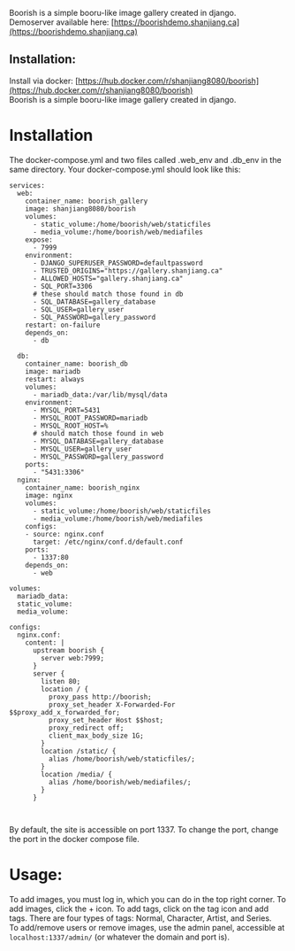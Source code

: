 Boorish is a simple booru-like image gallery created in django.  
Demoserver available here: [https://boorishdemo.shanjiang.ca](https://boorishdemo.shanjiang.ca)
## Installation:   
Install via docker: [https://hub.docker.com/r/shanjiang8080/boorish](https://hub.docker.com/r/shanjiang8080/boorish)    
Boorish is a simple booru-like image gallery created in django.   
# Installation   
The docker-compose.yml and two files called .web\_env and .db\_env in the same directory.
Your docker-compose.yml should look like this:   
```
services:
  web:
    container_name: boorish_gallery
    image: shanjiang8080/boorish
    volumes:
      - static_volume:/home/boorish/web/staticfiles
      - media_volume:/home/boorish/web/mediafiles
    expose:
      - 7999
    environment:
      - DJANGO_SUPERUSER_PASSWORD=defaultpassword
      - TRUSTED_ORIGINS="https://gallery.shanjiang.ca"
      - ALLOWED_HOSTS="gallery.shanjiang.ca"
      - SQL_PORT=3306
      # these should match those found in db
      - SQL_DATABASE=gallery_database
      - SQL_USER=gallery_user
      - SQL_PASSWORD=gallery_password
    restart: on-failure
    depends_on:
      - db

  db:
    container_name: boorish_db
    image: mariadb
    restart: always
    volumes:
      - mariadb_data:/var/lib/mysql/data
    environment:
      - MYSQL_PORT=5431
      - MYSQL_ROOT_PASSWORD=mariadb
      - MYSQL_ROOT_HOST=%
      # should match those found in web
      - MYSQL_DATABASE=gallery_database
      - MYSQL_USER=gallery_user
      - MYSQL_PASSWORD=gallery_password
    ports:
      - "5431:3306"
  nginx:
    container_name: boorish_nginx
    image: nginx
    volumes:
      - static_volume:/home/boorish/web/staticfiles
      - media_volume:/home/boorish/web/mediafiles
    configs:
    - source: nginx.conf
      target: /etc/nginx/conf.d/default.conf
    ports:
      - 1337:80
    depends_on:
      - web

volumes:
  mariadb_data:
  static_volume:
  media_volume:

configs:
  nginx.conf:
    content: |
      upstream boorish {
        server web:7999;
      }
      server {
        listen 80;
        location / {
          proxy_pass http://boorish;
          proxy_set_header X-Forwarded-For $$proxy_add_x_forwarded_for;
          proxy_set_header Host $$host;
          proxy_redirect off;
          client_max_body_size 1G;
        }
        location /static/ {
          alias /home/boorish/web/staticfiles/;
        }
        location /media/ {
          alias /home/boorish/web/mediafiles/;
        }
      }



```   
   
By default, the site is accessible on port 1337. To change the port, change the port in the docker compose file.   
   
# Usage:   
To add images, you must log in, which you can do in the top right corner. To add images, click the + icon. To add tags, click on the tag icon and add tags. There are four types of tags: Normal, Character, Artist, and Series.   
To add/remove users or remove images, use the admin panel, accessible at `localhost:1337/admin/` (or whatever the domain and port is).    
   
